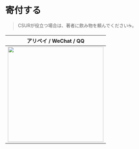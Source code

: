 # 寄付する

> CSURが役立つ場合は、著者に飲み物を頼んでください☕️。

| アリペイ / WeChat / QQ  |
| :------------: |
| <img src="https://i.loli.net/2019/12/20/5ZBuakxyinLsz42.jpg" width="300"/>  |
